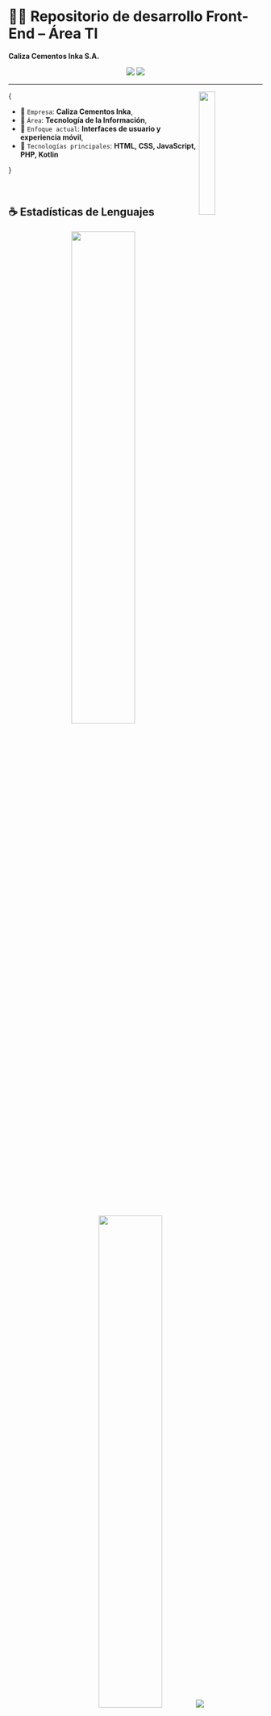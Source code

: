 # 👨‍💻 Repositorio de desarrollo Front-End – Área TI
**Caliza Cementos Inka S.A.**

<p align="center">
  <img src="https://img.shields.io/badge/Repositorio_Empresarial-blue?style=flat&logo=github"/>
  <img src="https://komarev.com/ghpvc/?username=calizacementos&color=blueviolet"/>
</p>

<hr/>

<img align='right' src='https://octodex.github.com/images/daftpunktocat-guy.gif' width='25%'>  

{  

* 🏢 `Empresa`: **Caliza Cementos Inka**,
* 💼 `Área`: **Tecnología de la Información**,
* 🌱 `Enfoque actual`: **Interfaces de usuario y experiencia móvil**,
* 🔧 `Tecnologías principales`: **HTML, CSS, JavaScript, PHP, Kotlin** 

}

<br/>

## ☕ Estadísticas de Lenguajes

<p align="center">
  <img height="50%" width="auto" src="https://github-readme-stats.vercel.app/api/top-langs/?username=TI-PRACTICANTE-1&layout=compact&hide_border=true&theme=material-palenight&bg_color=00000000&langs_count=6&hide=jupyter%20notebook,tex,css,php&exclude_repo=Pacman-AI">
  <img height="50%" width="auto" src="https://github-readme-stats.vercel.app/api?username=TI-PRACTICANTE-1&show_icons=true&count_private=true&theme=material-palenight&hide_border=true&hide=issues,contribs&bg_color=00000000">
  <img src="https://github-readme-streak-stats.herokuapp.com?user=TI-PRACTICANTE-1&theme=material-palenight&hide_border=true&background=FFFFFF00">
</p>

<p align="center">
  <img src="https://github-profile-trophy.vercel.app/?username=TI-PRACTICANTE-1&theme=tokyonight"/>
</p>

## 🧩 Tecnologías utilizadas

<h4 align="center">💻 Desarrollo Web</h4>

<p align="center">
  <a href="#"><img alt="HTML5" src="https://img.shields.io/badge/HTML-E34F26.svg?logo=html5&logoColor=white"></a>
  <a href="#"><img alt="CSS3" src="https://img.shields.io/badge/CSS-1572B6.svg?logo=css3&logoColor=white"></a>
  <a href="#"><img alt="JavaScript" src="https://img.shields.io/badge/JavaScript-F7DF1E.svg?logo=javascript&logoColor=black"></a>
  <a href="#"><img alt="PHP" src="https://img.shields.io/badge/PHP-777BB4.svg?logo=php&logoColor=white"></a>
  <a href="#"><img alt="Bootstrap" src="https://img.shields.io/badge/Bootstrap-7952B3.svg?logo=bootstrap&logoColor=white"></a>
  <a href="#"><img alt="jQuery" src="https://img.shields.io/badge/jQuery-0769AD.svg?logo=jquery&logoColor=white"></a>
  <a href="#"><img alt="SweetAlert2" src="https://img.shields.io/badge/SweetAlert2-FF5F6D.svg?logo=javascript&logoColor=white"></a>
  <a href="#"><img alt="Notifyx" src="https://img.shields.io/badge/Notifyx-1E90FF.svg?logo=javascript&logoColor=white"></a>
  <a href="#"><img alt="REST API" src="https://img.shields.io/badge/REST%20API-000000.svg?logo=api&logoColor=white"></a>
</p>

<h4 align="center">📱 Desarrollo Móvil (Android)</h4>

<p align="center">
  <a href="#"><img alt="Kotlin" src="https://img.shields.io/badge/Kotlin-7F52FF.svg?logo=kotlin&logoColor=white"></a>
  <a href="#"><img alt="Android Studio" src="https://img.shields.io/badge/Android_Studio-3DDC84.svg?logo=android-studio&logoColor=white"></a>
  <a href="#"><img alt="Jetpack Compose" src="https://img.shields.io/badge/Jetpack_Compose-4285F4.svg?logo=jetpack-compose&logoColor=white"></a>
  <a href="#"><img alt="Retrofit" src="https://img.shields.io/badge/Retrofit-005572.svg?logo=square&logoColor=white"></a>
  <a href="#"><img alt="OkHttp3" src="https://img.shields.io/badge/OkHttp3-000000.svg?logo=square&logoColor=white"></a>
</p>

<h4 align="center">🧰 IDE y herramientas</h4>

<p align="center">
  <a href="#"><img alt="VS Code" src="https://img.shields.io/badge/VS_Code-007ACC.svg?logo=visual-studio-code&logoColor=white"></a>
  <a href="#"><img alt="Git" src="https://img.shields.io/badge/Git-F05032.svg?logo=git&logoColor=white"></a>
  <a href="#"><img alt="GitHub" src="https://img.shields.io/badge/GitHub-181717.svg?logo=github&logoColor=white"></a>
  <a href="#"><img alt="Insomnia" src="https://img.shields.io/badge/Insomnia-4000BF.svg?logo=insomnia&logoColor=white"></a>
  <a href="#"><img alt="Trello" src="https://img.shields.io/badge/Trello-0052CC.svg?logo=trello&logoColor=white"></a>
</p>

<!--
## 🚀 Proyectos Destacados

| <a href="#" target="_blank">**Intranet Caliza**</a> | <a href="#" target="_blank">**Portal Clientes**</a> | <a href="#" target="_blank">**App Inventario**</a> | <a href="#" target="_blank">**Dashboard Ventas**</a> |
| :---: | :---: | :---: | :---: |
| <img align='center' src='https://via.placeholder.com/100' width="100px"  height='100px'> | <img align='center' width="100px" src='https://via.placeholder.com/100' height='100px'> | <img align='center' src='https://via.placeholder.com/100' width="100px" height='100px'> | <img align='center' src='https://via.placeholder.com/100' width="100px" height='100px'> |
| <p>Portal interno con herramientas corporativas</p> <a href="#" target="_blank">`Repositorio`</a> | <p>Sistema de gestión para clientes</p> <a href="#" target="_blank">`Repositorio`</a> | <p>Aplicación móvil para gestión de inventario</p> <a href="#" target="_blank">`Repositorio`</a> | <p>Panel de control para análisis de ventas</p> <a href="#" target="_blank">`Repositorio`</a> |
-->


## ⚙️ Uso del repositorio

Este repositorio es exclusivo del área TI para centralizar:
- Código fuente de proyectos Front-End
- Pruebas de interfaz
- Documentación técnica
- Evolución de componentes

El gráfico de distribución de lenguajes se actualiza automáticamente con cada nuevo proyecto agregado, reflejando el porcentaje de uso de cada tecnología en el repositorio.

---

**Actualizado por:** _Área TI – Caliza Cementos Inka_

